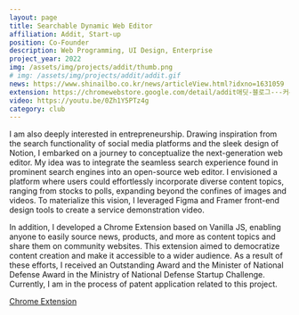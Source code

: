 ```yaml
---
layout: page
title: Searchable Dynamic Web Editor
affiliation: Addit, Start-up
position: Co-Founder
description: Web Programming, UI Design, Enterprise
project_year: 2022
img: /assets/img/projects/addit/thumb.png
# img: /assets/img/projects/addit/addit.gif
news: https://www.shinailbo.co.kr/news/articleView.html?idxno=1631059
extension: https://chromewebstore.google.com/detail/addit애딧-블로그-·-커뮤니티를-위한-사이/pmibcdohhlbplkedgkapoodgfaejcbcp?hl=en
video: https://youtu.be/0Zh1Y5PTz4g
category: club
---
```


I am also deeply interested in entrepreneurship. Drawing inspiration from the search functionality of social media platforms and the sleek design of Notion, I embarked on a journey to conceptualize the next-generation web editor. My idea was to integrate the seamless search experience found in prominent search engines into an open-source web editor. I envisioned a platform where users could effortlessly incorporate diverse content topics, ranging from stocks to polls, expanding beyond the confines of images and videos. To materialize this vision, I leveraged Figma and Framer front-end design tools to create a service demonstration video.

In addition, I developed a Chrome Extension based on Vanilla JS, enabling anyone to easily source news, products, and more as content topics and share them on community websites. This extension aimed to democratize content creation and make it accessible to a wider audience. As a result of these efforts, I received an Outstanding Award and the Minister of National Defense Award in the Ministry of National Defense Startup Challenge. Currently, I am in the process of patent application related to this project.

[Chrome Extension](https://chrome.google.com/webstore/detail/addit애딧-블로그-·-커뮤니티를-위한-사이/pmibcdohhlbplkedgkapoodgfaejcbcp?hl=ko)

<div class="figure">
    <img class="three" src="{{ site.baseurl }}/assets/img/projects/addit/video.mp4" alt="" title="demo"/>
</div>
